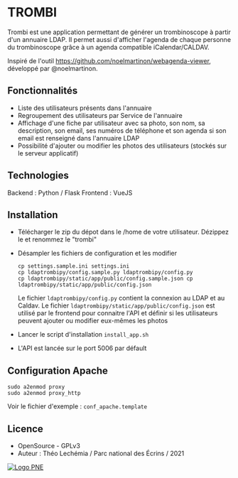 # TROMBI

Trombi est une application permettant de générer un trombinoscope à partir d'un annuaire LDAP.
Il permet aussi d'afficher l'agenda de chaque personne du trombinoscope grâce à un agenda compatible iCalendar/CALDAV.

Inspiré de l'outil https://github.com/noelmartinon/webagenda-viewer, développé par @noelmartinon.

## Fonctionnalités

- Liste des utilisateurs présents dans l'annuaire
- Regroupement des utilisateurs par Service de l'annuaire
- Affichage d'une fiche par utilisateur avec sa photo, son nom, sa description, son email, ses numéros de téléphone et son agenda si son email est renseigné dans l'annuaire LDAP
- Possibilité d'ajouter ou modifier les photos des utilisateurs (stockés sur le serveur applicatif)

## Technologies

Backend : Python / Flask
Frontend : VueJS

## Installation

- Télécharger le zip du dépot dans le /home de votre utilisateur. Dézippez le et renommez le "trombi"
- Désampler les fichiers de configuration et les modifier
  ```
  cp settings.sample.ini settings.ini
  cp ldaptrombipy/config.sample.py ldaptrombipy/config.py
  cp ldaptrombipy/static/app/public/config.sample.json cp ldaptrombipy/static/app/public/config.json
  ```

  Le fichier `ldaptrombipy/config.py` contient la connexion au LDAP et au Caldav.
  Le fichier `ldaptrombipy/static/app/public/config.json` est utilisé par le frontend pour connaitre l'API et définir si les utilisateurs peuvent ajouter ou modifier eux-mêmes les photos

- Lancer le script d'installation `install_app.sh`
- L'API est lancée sur le port 5006 par défault

## Configuration Apache

```
sudo a2enmod proxy
sudo a2enmod proxy_http
```

Voir le fichier d'exemple : `conf_apache.template`

## Licence

* OpenSource - GPLv3
* Auteur : Théo Lechémia / Parc national des Écrins / 2021

[![Logo PNE](http://geonature.fr/img/logo-pne.jpg)](https://www.ecrins-parcnational.fr)
